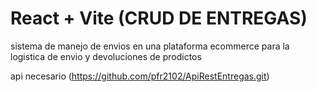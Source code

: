 # React + Vite (CRUD DE ENTREGAS)

sistema de manejo de envios en una plataforma ecommerce para la logistica de envio y devoluciones de prodictos

api necesario (https://github.com/pfr2102/ApiRestEntregas.git)
